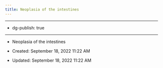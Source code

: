 ```yaml
---
title: Neoplasia of the intestines
---
```


- --

- dg-publish: true

- --

- Neoplasia of the intestines

- Created: September 18, 2022 11:22 AM

- Updated: September 18, 2022 11:22 AM
